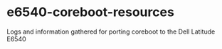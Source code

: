 # e6540-coreboot-resources
Logs and information gathered for porting coreboot to the Dell Latitude E6540
